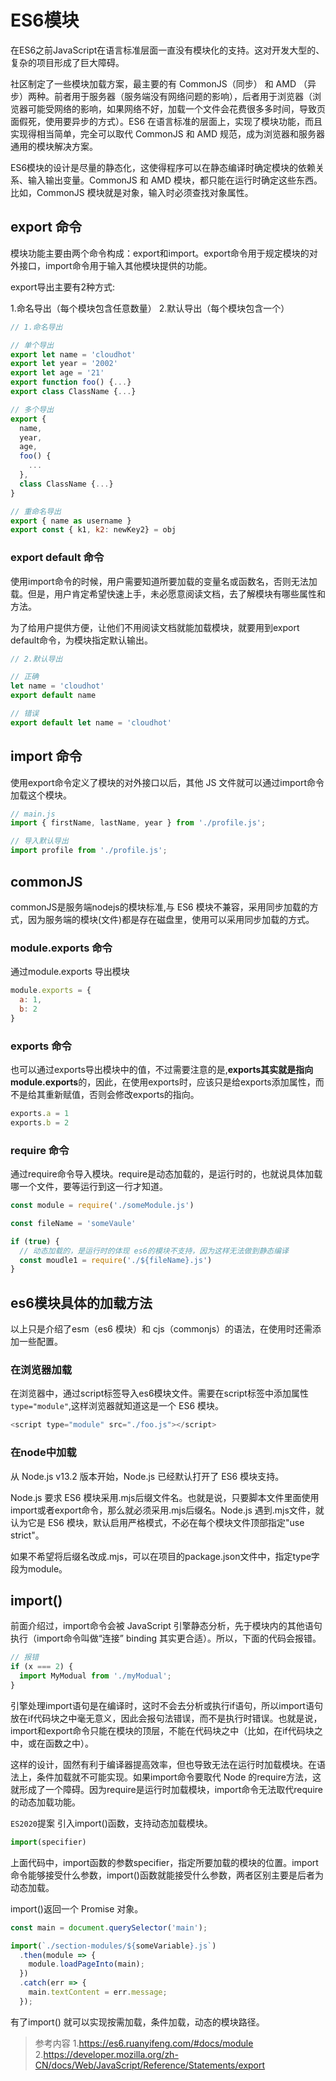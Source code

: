 # ES6模块

在ES6之前JavaScript在语言标准层面一直没有模块化的支持。这对开发大型的、复杂的项目形成了巨大障碍。

社区制定了一些模块加载方案，最主要的有 CommonJS（同步） 和 AMD （异步）两种。前者用于服务器（服务端没有网络问题的影响），后者用于浏览器（浏览器可能受网络的影响，如果网络不好，加载一个文件会花费很多多时间，导致页面假死，使用要异步的方式）。ES6 在语言标准的层面上，实现了模块功能，而且实现得相当简单，完全可以取代 CommonJS 和 AMD 规范，成为浏览器和服务器通用的模块解决方案。

ES6模块的设计是尽量的静态化，这使得程序可以在静态编译时确定模块的依赖关系、输入输出变量。CommonJS 和 AMD 模块，都只能在运行时确定这些东西。比如，CommonJS 模块就是对象，输入时必须查找对象属性。

## export 命令

模块功能主要由两个命令构成：export和import。export命令用于规定模块的对外接口，import命令用于输入其他模块提供的功能。

export导出主要有2种方式:

1.命名导出（每个模块包含任意数量）
2.默认导出（每个模块包含一个）

```js
// 1.命名导出

// 单个导出
export let name = 'cloudhot'
export let year = '2002'
export let age = '21'
export function foo() {...}
export class ClassName {...}

// 多个导出
export { 
  name,
  year,
  age,
  foo() {
    ...
  },
  class ClassName {...}
}

// 重命名导出
export { name as username }
export const { k1, k2: newKey2} = obj

```

### export default 命令

使用import命令的时候，用户需要知道所要加载的变量名或函数名，否则无法加载。但是，用户肯定希望快速上手，未必愿意阅读文档，去了解模块有哪些属性和方法。

为了给用户提供方便，让他们不用阅读文档就能加载模块，就要用到export default命令，为模块指定默认输出。

```js
// 2.默认导出

// 正确
let name = 'cloudhot'
export default name

// 错误
export default let name = 'cloudhot'
```

## import 命令

使用export命令定义了模块的对外接口以后，其他 JS 文件就可以通过import命令加载这个模块。

```js
// main.js
import { firstName, lastName, year } from './profile.js';

// 导入默认导出
import profile from './profile.js';

```

## commonJS

commonJS是服务端nodejs的模块标准,与 ES6 模块不兼容，采用同步加载的方式，因为服务端的模块(文件)都是存在磁盘里，使用可以采用同步加载的方式。

### module.exports 命令

通过module.exports 导出模块

```js
module.exports = {
  a: 1,
  b: 2
}
```

### exports 命令

也可以通过exports导出模块中的值，不过需要注意的是,**exports其实就是指向module.exports**的，因此，在使用exports时，应该只是给exports添加属性，而不是给其重新赋值，否则会修改exports的指向。

```js
exports.a = 1
exports.b = 2
```

### require 命令

通过require命令导入模块。require是动态加载的，是运行时的，也就说具体加载哪一个文件，要等运行到这一行才知道。

```js
const module = require('./someModule.js')

const fileName = 'someVaule'

if (true) {
  // 动态加载的，是运行时的体现 es6的模块不支持，因为这样无法做到静态编译
  const moudle1 = require('./${fileName}.js')
}
```

## es6模块具体的加载方法

以上只是介绍了esm（es6 模块）和 cjs（commonjs）的语法，在使用时还需添加一些配置。

### 在浏览器加载

在浏览器中，通过script标签导入es6模块文件。需要在script标签中添加属性`type="module"`,这样浏览器就知道这是一个 ES6 模块。

```js
<script type="module" src="./foo.js"></script>
```

### 在node中加载

从 Node.js v13.2 版本开始，Node.js 已经默认打开了 ES6 模块支持。

Node.js 要求 ES6 模块采用.mjs后缀文件名。也就是说，只要脚本文件里面使用import或者export命令，那么就必须采用.mjs后缀名。Node.js 遇到.mjs文件，就认为它是 ES6 模块，默认启用严格模式，不必在每个模块文件顶部指定"use strict"。

如果不希望将后缀名改成.mjs，可以在项目的package.json文件中，指定type字段为module。

## import()

前面介绍过，import命令会被 JavaScript 引擎静态分析，先于模块内的其他语句执行（import命令叫做“连接” binding 其实更合适）。所以，下面的代码会报错。

```js
// 报错
if (x === 2) {
  import MyModual from './myModual';
}
```

引擎处理import语句是在编译时，这时不会去分析或执行if语句，所以import语句放在if代码块之中毫无意义，因此会报句法错误，而不是执行时错误。也就是说，import和export命令只能在模块的顶层，不能在代码块之中（比如，在if代码块之中，或在函数之中）。

这样的设计，固然有利于编译器提高效率，但也导致无法在运行时加载模块。在语法上，条件加载就不可能实现。如果import命令要取代 Node 的require方法，这就形成了一个障碍。因为require是运行时加载模块，import命令无法取代require的动态加载功能。

`ES2020`提案 引入import()函数，支持动态加载模块。

```js
import(specifier)
```

上面代码中，import函数的参数specifier，指定所要加载的模块的位置。import命令能够接受什么参数，import()函数就能接受什么参数，两者区别主要是后者为动态加载。

import()返回一个 Promise 对象。

```js
const main = document.querySelector('main');

import(`./section-modules/${someVariable}.js`)
  .then(module => {
    module.loadPageInto(main);
  })
  .catch(err => {
    main.textContent = err.message;
  });
```

有了import() 就可以实现按需加载，条件加载，动态的模块路径。

>参考内容
1.https://es6.ruanyifeng.com/#docs/module
2.https://developer.mozilla.org/zh-CN/docs/Web/JavaScript/Reference/Statements/export

